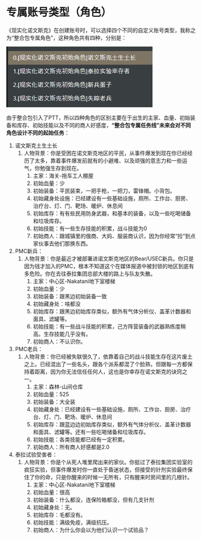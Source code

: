 # 专属账号类型（角色）

《现实化诺文斯克》在创建账号时，可以选择四个不同的自定义账号类型，我称之为“整合包专属角色”，这种角色共有四种，分别是：

![](assets/Pasted%20image%2020240930112652.png)

由于整合包引入了PTT，所以四种角色的区别主要在于出生的主家、血量、初始装备和库存、初始技能以及不同的商人好感度，**“整合包专属任务线”未来会对不同角色设计不同的起始任务**：
1. 诺文斯克土生土长
	1. 人物背景：你是受困在诺文斯克地区的平民，从事件爆发到现在你已经经历了太多，靠着事件爆发前就有的小避难、以及顽强的意志力和一些运气，你勉强生存到现在。
		1. 主家：海关-拖车工人棚屋
		2. 初始血量：少
		3. 初始装备：平民装束，一把手枪，一把刀，雷锋帽。小背包。
		4. 初始藏身处设施：已经建设有一些基础设施，厕所、工作台、厨房、治疗台、灯、门、靶场、暖炉、休息间
		5. 初始库存：有有些民用防身武器，和基本的装备，以及一些吃喝储备和垃圾库存。
		6. 初始技能：有一些生存技能的积累，战斗技能为0
		7. 初始商人：跟城镇里的俄商、大妈、服装商认识，因为你经常“捡”到点家伙事去他们那换东西。
2. PMC新兵：
	1. 人物背景：你是最近才被部署进诺文斯克地区的Bear/USEC新兵。你只是因为钱才加入的PMC，根本不知道这个在媒体报道中被封锁的地区到底有多危险。你在去往泰拉集团总部大楼的路上与队友失散。
		1. 主家：中心区-Nakatani地下室楼梯
		2. 初始血量：少
		3. 初始装备：跟黑边初始装备一致
		4. 初始藏身处：啥都没
		5. 初始库存：跟黑边初始库存类似，额外有气体分析仪、盖革计数器和面具、滤罐等。
		6. 初始技能：有一些战斗技能的积累，己方阵营装备的武器熟练度稍高。生存技能几乎没有。
		7. 初始商人：不认识你。
3. PMC老兵：
	1. 人物背景：你已经被失联很久了，依靠着自己的战斗技能生存在这片废土之上。已经混出了一些名头，跟各个派系都混了个脸熟，但跟每一方都保持着距离，因为你无法信任任何人，这也是你幸存在诺文斯克的诀窍之一。
		1. 主家：森林-山间仓库
		2. 初始血量：525
		3. 初始装备：大全装
		4. 初始藏身处：已经建设有一些基础设施，厕所、工作台、厨房、治疗台、灯、门、靶场、暖炉、休息间
		5. 初始库存：跟蓝边边初始库存类似，额外有气体分析仪、盖革计数器和面具、滤罐等。还有一些吃喝储备和垃圾库存。
		6. 初始技能：各类技能都已经有一定积累。
		7. 初始商人：所有商人好感都是2.0
4. 泰拉试验受害者：
	1. 人物背景：你是个从死人堆里爬出来的家伙。你挺过了泰拉集团实验室的疯狂实验，但事件爆发时你一直处于昏迷状态，但接受的针剂实验最终保住了你的命，只是你醒来的时候一无所有，只有醒来时房间里的几根针。
		1. 主家：中心区-Nakatani地下室楼梯
		2. 初始血量：很高
		3. 初始装备：什么都没，连保险箱都没，但有几支针剂
		4. 初始藏身处：无。
		5. 初始库存：毛都没有。
		6. 初始技能：满级免疫，满级抗压。
		7. 初始商人：为什么你会以为他们认识一个试验品？